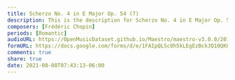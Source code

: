 ```yaml
---
title: Scherzo No. 4 in E Major Op. 54 (7)
description: This is the description for Scherzo No. 4 in E Major Op. 54 by Frédéric Chopin
composers: [Frédéric Chopin]
periods: [Romantic]
audioURL: https://OpenMusicDataset.github.io/Maestro/maestro-v3.0.0/2013/ORIG-MIDI_03_7_6_13_Group__MID--AUDIO_09_R1_2013_wav--4.midi
formURL: https://docs.google.com/forms/d/e/1FAIpQLSc0h5kLEgEzBckJQ10QKUkF2pqK1bLHj3CgTpb8tf548VfABQ/viewform
comments: true
share: true
date: 2021-08-08T07:43:13-06:00
---
```

